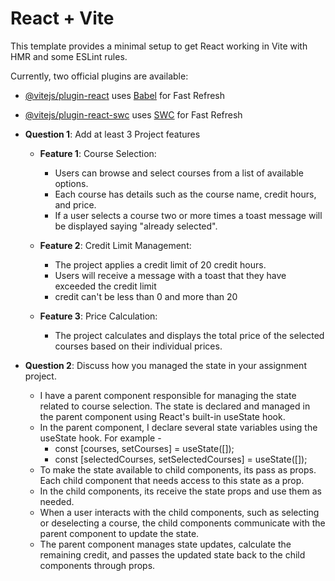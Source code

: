 # React + Vite

This template provides a minimal setup to get React working in Vite with HMR and some ESLint rules.

Currently, two official plugins are available:

- [@vitejs/plugin-react](https://github.com/vitejs/vite-plugin-react/blob/main/packages/plugin-react/README.md) uses [Babel](https://babeljs.io/) for Fast Refresh
- [@vitejs/plugin-react-swc](https://github.com/vitejs/vite-plugin-react-swc) uses [SWC](https://swc.rs/) for Fast Refresh


- **Question 1**: Add at least 3 Project features

   - **Feature 1**: Course Selection:
     - Users can browse and select courses from a list of available options.
     - Each course has details such as the course name, credit hours, and price.
     - If a user selects a course two or more times a toast message will be displayed saying "already selected".

   - **Feature 2**: Credit Limit Management:
     - The project applies a credit limit of 20 credit hours.
     - Users will receive a message with a toast that they have exceeded the credit limit
     - credit can't be less than 0 and more than 20

   - **Feature 3**: Price Calculation:
     - The project calculates and displays the total price of the selected courses based on their individual prices.

- **Question 2**: Discuss how you managed the state in your assignment project.

  - I have a parent component responsible for managing the state related to course selection. The state is declared and managed in the parent component using React's built-in useState hook.
   - In the parent component, I declare several state variables using the useState hook. For example -
      - const [courses, setCourses] = useState([]);
      - const [selectedCourses, setSelectedCourses] = useState([]);
   - To make the state available to child components, its pass as props. Each child component that needs access to this state as a prop.
   - In the child components, its receive the state props and use them as needed.
   - When a user interacts with the child components, such as selecting or deselecting a course, the child components communicate with the parent component to update the state.
   - The parent component manages state updates, calculate the remaining credit, and passes the updated state back to the child components through props.

